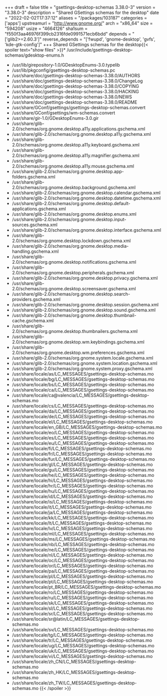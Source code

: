 +++
draft = false
title = "gsettings-desktop-schemas 3.38.0-3"
version = "3.38.0-3"
description = "Shared GSettings schemas for the desktop"
date = "2022-02-02T17:37:12"
aliases = "/packages/103187"
categories = ['apps']
upstreamurl = "http://www.gnome.org/"
arch = "x86_64"
size = "594208"
usize = "4664126"
sha1sum = "f550f3aa46976f399cb2316fde0991571ecb6bdd"
depends = "['glib2>=2.60.3']"
reverse_depends = "['fwupd', 'gnome-desktop', 'gvfs', 'kde-gtk-config']"
+++
Shared GSettings schemas for the desktop{{< spoiler text="show files" >}}* /usr/include/gsettings-desktop-schemas/gdesktop-enums.h
* /usr/lib/girepository-1.0/GDesktopEnums-3.0.typelib
* /usr/lib/pkgconfig/gsettings-desktop-schemas.pc
* /usr/share/doc/gsettings-desktop-schemas-3.38.0/AUTHORS
* /usr/share/doc/gsettings-desktop-schemas-3.38.0/ChangeLog
* /usr/share/doc/gsettings-desktop-schemas-3.38.0/COPYING
* /usr/share/doc/gsettings-desktop-schemas-3.38.0/HACKING
* /usr/share/doc/gsettings-desktop-schemas-3.38.0/NEWS
* /usr/share/doc/gsettings-desktop-schemas-3.38.0/README
* /usr/share/GConf/gsettings/gsettings-desktop-schemas.convert
* /usr/share/GConf/gsettings/wm-schemas.convert
* /usr/share/gir-1.0/GDesktopEnums-3.0.gir
* /usr/share/glib-2.0/schemas/org.gnome.desktop.a11y.applications.gschema.xml
* /usr/share/glib-2.0/schemas/org.gnome.desktop.a11y.gschema.xml
* /usr/share/glib-2.0/schemas/org.gnome.desktop.a11y.keyboard.gschema.xml
* /usr/share/glib-2.0/schemas/org.gnome.desktop.a11y.magnifier.gschema.xml
* /usr/share/glib-2.0/schemas/org.gnome.desktop.a11y.mouse.gschema.xml
* /usr/share/glib-2.0/schemas/org.gnome.desktop.app-folders.gschema.xml
* /usr/share/glib-2.0/schemas/org.gnome.desktop.background.gschema.xml
* /usr/share/glib-2.0/schemas/org.gnome.desktop.calendar.gschema.xml
* /usr/share/glib-2.0/schemas/org.gnome.desktop.datetime.gschema.xml
* /usr/share/glib-2.0/schemas/org.gnome.desktop.default-applications.gschema.xml
* /usr/share/glib-2.0/schemas/org.gnome.desktop.enums.xml
* /usr/share/glib-2.0/schemas/org.gnome.desktop.input-sources.gschema.xml
* /usr/share/glib-2.0/schemas/org.gnome.desktop.interface.gschema.xml
* /usr/share/glib-2.0/schemas/org.gnome.desktop.lockdown.gschema.xml
* /usr/share/glib-2.0/schemas/org.gnome.desktop.media-handling.gschema.xml
* /usr/share/glib-2.0/schemas/org.gnome.desktop.notifications.gschema.xml
* /usr/share/glib-2.0/schemas/org.gnome.desktop.peripherals.gschema.xml
* /usr/share/glib-2.0/schemas/org.gnome.desktop.privacy.gschema.xml
* /usr/share/glib-2.0/schemas/org.gnome.desktop.screensaver.gschema.xml
* /usr/share/glib-2.0/schemas/org.gnome.desktop.search-providers.gschema.xml
* /usr/share/glib-2.0/schemas/org.gnome.desktop.session.gschema.xml
* /usr/share/glib-2.0/schemas/org.gnome.desktop.sound.gschema.xml
* /usr/share/glib-2.0/schemas/org.gnome.desktop.thumbnail-cache.gschema.xml
* /usr/share/glib-2.0/schemas/org.gnome.desktop.thumbnailers.gschema.xml
* /usr/share/glib-2.0/schemas/org.gnome.desktop.wm.keybindings.gschema.xml
* /usr/share/glib-2.0/schemas/org.gnome.desktop.wm.preferences.gschema.xml
* /usr/share/glib-2.0/schemas/org.gnome.system.locale.gschema.xml
* /usr/share/glib-2.0/schemas/org.gnome.system.location.gschema.xml
* /usr/share/glib-2.0/schemas/org.gnome.system.proxy.gschema.xml
* /usr/share/locale/as/LC_MESSAGES/gsettings-desktop-schemas.mo
* /usr/share/locale/bg/LC_MESSAGES/gsettings-desktop-schemas.mo
* /usr/share/locale/bs/LC_MESSAGES/gsettings-desktop-schemas.mo
* /usr/share/locale/ca/LC_MESSAGES/gsettings-desktop-schemas.mo
* /usr/share/locale/ca@valencia/LC_MESSAGES/gsettings-desktop-schemas.mo
* /usr/share/locale/cs/LC_MESSAGES/gsettings-desktop-schemas.mo
* /usr/share/locale/da/LC_MESSAGES/gsettings-desktop-schemas.mo
* /usr/share/locale/de/LC_MESSAGES/gsettings-desktop-schemas.mo
* /usr/share/locale/el/LC_MESSAGES/gsettings-desktop-schemas.mo
* /usr/share/locale/en_GB/LC_MESSAGES/gsettings-desktop-schemas.mo
* /usr/share/locale/eo/LC_MESSAGES/gsettings-desktop-schemas.mo
* /usr/share/locale/es/LC_MESSAGES/gsettings-desktop-schemas.mo
* /usr/share/locale/eu/LC_MESSAGES/gsettings-desktop-schemas.mo
* /usr/share/locale/fi/LC_MESSAGES/gsettings-desktop-schemas.mo
* /usr/share/locale/fr/LC_MESSAGES/gsettings-desktop-schemas.mo
* /usr/share/locale/fur/LC_MESSAGES/gsettings-desktop-schemas.mo
* /usr/share/locale/gl/LC_MESSAGES/gsettings-desktop-schemas.mo
* /usr/share/locale/gu/LC_MESSAGES/gsettings-desktop-schemas.mo
* /usr/share/locale/he/LC_MESSAGES/gsettings-desktop-schemas.mo
* /usr/share/locale/hi/LC_MESSAGES/gsettings-desktop-schemas.mo
* /usr/share/locale/hr/LC_MESSAGES/gsettings-desktop-schemas.mo
* /usr/share/locale/hu/LC_MESSAGES/gsettings-desktop-schemas.mo
* /usr/share/locale/id/LC_MESSAGES/gsettings-desktop-schemas.mo
* /usr/share/locale/is/LC_MESSAGES/gsettings-desktop-schemas.mo
* /usr/share/locale/it/LC_MESSAGES/gsettings-desktop-schemas.mo
* /usr/share/locale/ja/LC_MESSAGES/gsettings-desktop-schemas.mo
* /usr/share/locale/kk/LC_MESSAGES/gsettings-desktop-schemas.mo
* /usr/share/locale/lt/LC_MESSAGES/gsettings-desktop-schemas.mo
* /usr/share/locale/lv/LC_MESSAGES/gsettings-desktop-schemas.mo
* /usr/share/locale/ml/LC_MESSAGES/gsettings-desktop-schemas.mo
* /usr/share/locale/ms/LC_MESSAGES/gsettings-desktop-schemas.mo
* /usr/share/locale/nb/LC_MESSAGES/gsettings-desktop-schemas.mo
* /usr/share/locale/ne/LC_MESSAGES/gsettings-desktop-schemas.mo
* /usr/share/locale/nl/LC_MESSAGES/gsettings-desktop-schemas.mo
* /usr/share/locale/oc/LC_MESSAGES/gsettings-desktop-schemas.mo
* /usr/share/locale/or/LC_MESSAGES/gsettings-desktop-schemas.mo
* /usr/share/locale/pa/LC_MESSAGES/gsettings-desktop-schemas.mo
* /usr/share/locale/pl/LC_MESSAGES/gsettings-desktop-schemas.mo
* /usr/share/locale/pt/LC_MESSAGES/gsettings-desktop-schemas.mo
* /usr/share/locale/pt_BR/LC_MESSAGES/gsettings-desktop-schemas.mo
* /usr/share/locale/ro/LC_MESSAGES/gsettings-desktop-schemas.mo
* /usr/share/locale/ru/LC_MESSAGES/gsettings-desktop-schemas.mo
* /usr/share/locale/sk/LC_MESSAGES/gsettings-desktop-schemas.mo
* /usr/share/locale/sl/LC_MESSAGES/gsettings-desktop-schemas.mo
* /usr/share/locale/sr/LC_MESSAGES/gsettings-desktop-schemas.mo
* /usr/share/locale/sr@latin/LC_MESSAGES/gsettings-desktop-schemas.mo
* /usr/share/locale/sv/LC_MESSAGES/gsettings-desktop-schemas.mo
* /usr/share/locale/tg/LC_MESSAGES/gsettings-desktop-schemas.mo
* /usr/share/locale/tr/LC_MESSAGES/gsettings-desktop-schemas.mo
* /usr/share/locale/ug/LC_MESSAGES/gsettings-desktop-schemas.mo
* /usr/share/locale/uk/LC_MESSAGES/gsettings-desktop-schemas.mo
* /usr/share/locale/vi/LC_MESSAGES/gsettings-desktop-schemas.mo
* /usr/share/locale/zh_CN/LC_MESSAGES/gsettings-desktop-schemas.mo
* /usr/share/locale/zh_HK/LC_MESSAGES/gsettings-desktop-schemas.mo
* /usr/share/locale/zh_TW/LC_MESSAGES/gsettings-desktop-schemas.mo
{{< /spoiler >}}